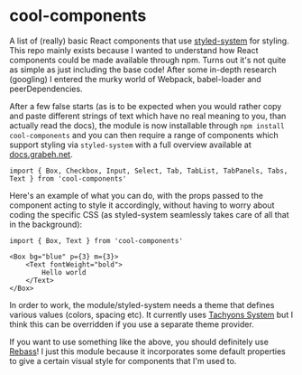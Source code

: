 # cool-components

A list of (really) basic React components that use [styled-system](https://github.com/jxnblk/styled-system) for styling. This repo mainly exists because I wanted to understand how React components could be made available through npm. Turns out it's not quite as simple as just including the base code! After some in-depth research (googling) I entered the murky world of Webpack, babel-loader and peerDependencies. 

After a few false starts (as is to be expected when you would rather copy and paste different strings of text which have no real meaning to you, than actually read the docs), the module is now installable through ```npm install cool-components``` and you can then require a range of components which support styling via ```styled-system``` with a full overview available at [docs.grabeh.net](http://docs.grabeh.net).

    import { Box, Checkbox, Input, Select, Tab, TabList, TabPanels, Tabs, Text } from 'cool-components'

Here's an example of what you can do, with the props passed to the component acting to style it accordingly, without having to worry about coding the specific CSS (as styled-system seamlessly takes care of all that in the background):

    import { Box, Text } from 'cool-components'

    <Box bg="blue" p={3} m={3}>
        <Text fontWeight="bold">
            Hello world
        </Text>
    </Box>


In order to work, the module/styled-system needs a theme that defines various values (colors, spacing etc). It currently uses [Tachyons System](https://github.com/tachyons-css/tachyons-system) but I think this can be overridden if you use a separate theme provider.

If you want to use something like the above, you should definitely use [Rebass](https://rebassjs.org/)! I just this module because it incorporates some default properties to give a certain visual style for components that I'm used to.
